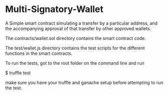# Multi-Signatory-Wallet
A Simple smart contract simulating a transfer by a particular address, and the accompanying approval of that transfer by other approved wallets.

The contracts/wallet.sol directory contains the smart contract  code.

The test/wallet.js directory contains the test scripts for the different functions in  the smart contracts.

To run the tests, got to the root folder on the command line and run

$ truffle test

make sure you have your truffle and ganache setup before attempting to run the test.
